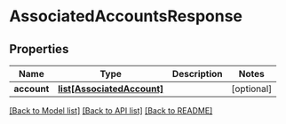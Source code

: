 # AssociatedAccountsResponse

## Properties
Name | Type | Description | Notes
------------ | ------------- | ------------- | -------------
**account** | [**list[AssociatedAccount]**](AssociatedAccount.md) |  | [optional] 

[[Back to Model list]](../README.md#documentation-for-models) [[Back to API list]](../README.md#documentation-for-api-endpoints) [[Back to README]](../README.md)


